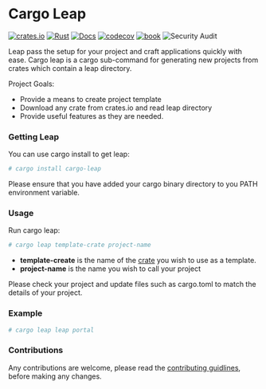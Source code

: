 Cargo Leap
====

[![crates.io](https://img.shields.io/crates/v/cargo-leap.svg)](https://crates.io/crates/cargo-leap)
[![Rust](https://github.com/daniel-samson/cargo-leap/workflows/Rust/badge.svg?branch=master)](https://github.com/daniel-samson/cargo-leap/actions)
[![Docs](https://docs.rs/cargo-leap/badge.svg?version=0.1.0)](https://docs.rs/leap/0.1.0/cargo-leap/)
[![codecov](https://codecov.io/gh/daniel-samson/cargo-leap/branch/master/graph/badge.svg)](https://codecov.io/gh/daniel-samson/cargo-leap)
[![book](https://img.shields.io/badge/Book-Master-blue)](https://leap.rs/book/version/master/introduction/)
![Security Audit](https://github.com/daniel-samson/cargo-leap/workflows/Security%20Audit/badge.svg)

Leap pass the setup for your project and craft applications quickly with ease. Cargo leap is a cargo sub-command for generating new projects from crates which contain a leap directory.

Project Goals:
- Provide a means to create project template
- Download any crate from crates.io and read leap directory
- Provide useful features as they are needed.


### Getting Leap

You can use cargo install to get leap:
```bash
# cargo install cargo-leap
```
Please ensure that you have added your cargo binary directory to you PATH environment variable.


### Usage

Run cargo leap:
```bash
# cargo leap template-crate project-name
```

- **template-create** is the name of the [crate](https://crates.io/) you wish to use as a template.
- **project-name** is the name you wish to call your project

Please check your project and update files such as cargo.toml to match the details of your project.

### Example

```bash
# cargo leap leap portal
```


### Contributions

Any contributions are welcome, please read the [contributing guidlines](CONTRIBUTING.md), before making any changes.

